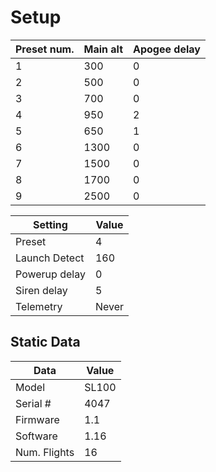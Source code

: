 # Setup

| Preset num. | Main alt | Apogee delay |
| ----------- | -------- | ------------ |
| 1           | 300      | 0            |
| 2           | 500      | 0            |
| 3           | 700      | 0            |
| 4           | 950      | 2            |
| 5           | 650      | 1            |
| 6           | 1300     | 0            |
| 7           | 1500     | 0            |
| 8           | 1700     | 0            |
| 9           | 2500     | 0            |

| Setting | Value |
| ------- | ----- |
| Preset  | 4     |
| Launch Detect | 160 |
| Powerup delay | 0 |
| Siren delay | 5 |
| Telemetry | Never |

## Static Data

| Data | Value |
| ---- | ----- |
| Model | SL100 |
| Serial # | 4047 |
| Firmware | 1.1 |
| Software | 1.16 |
| Num. Flights | 16 |
